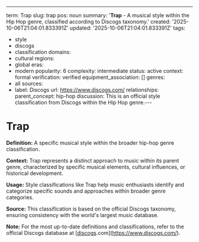 ---
term: Trap
slug: trap
pos: noun
summary: '**Trap** - A musical style within the Hip Hop genre, classified according
  to Discogs taxonomy.'
created: '2025-10-06T21:04:01.833391Z'
updated: '2025-10-06T21:04:01.833391Z'
tags:
- style
- discogs
- classification
domains:
- cultural
regions:
- global
eras:
- modern
popularity: 6
complexity: intermediate
status: active
context: formal
verification: verified
equipment_association: []
genres:
- all
sources:
- label: Discogs
  url: https://www.discogs.com/
relationships:
  parent_concept: hip-hop
discussion: This is an official style classification from Discogs within the Hip Hop
  genre.---

# Trap

**Definition:** A specific musical style within the broader hip-hop genre classification.

**Context:** Trap represents a distinct approach to music within its parent genre, characterized by specific musical elements, cultural influences, or historical development.

**Usage:** Style classifications like Trap help music enthusiasts identify and categorize specific sounds and approaches within broader genre categories.

**Source:** This classification is based on the official Discogs taxonomy, ensuring consistency with the world's largest music database.

**Note:** For the most up-to-date definitions and classifications, refer to the official Discogs database at [[discogs](../d/discogs.md).com](https://www.discogs.com/).